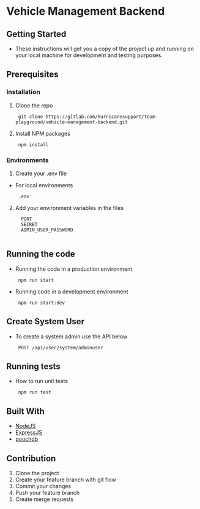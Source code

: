# Vehicle Management Backend

## Getting Started

- These instructions will get you a copy of the project up and running on your local machine for development and testing purposes.

## Prerequisites

### Installation

1.  Clone the repo
    ```
     git clone https://gitlab.com/hurricanesupport/team-playground/vehicle-management-backend.git
    ```
2.  Install NPM packages
    ```
     npm install
    ```

### Environments

1.  Create your .env file

- For local environments
  ```
   .env
  ```

2.  Add your environment variables in the files

    ```
      PORT
      SECRET
      ADMIN_USER_PASSWORD
      
    ```

## Running the code

- Running the code in a production environment
  ```
   npm run start
  ```
- Running code in a development environment
  ```
   npm run start:dev
  ```

## Create System User

- To create a system admin use the API below

  ```
   POST /api/user/system/adminuser
  ```

## Running tests

- How to run unit tests
  ```
   npm run test
  ```

## Built With

- [NodeJS](https://nodejs.org/en/)
- [ExpressJS](https://www.expressjs.com/)
- [pouchdb](https://pouchdb.com/)

## Contribution

1.  Clone the project
2.  Create your feature branch with git flow
3.  Commit your changes
4.  Push your feature branch
5.  Create merge requests
